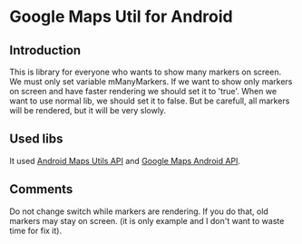 # Google Maps Util for Android

## Introduction

This is library for everyone who wants to show many markers on screen. We must only set variable mManyMarkers.
If we want to show only markers on screen and have faster rendering we should set it to 'true'.
When we want to use normal lib, we should set it to false. But be carefull, all markers will be rendered,
but it will be very slowly.

## Used libs

It used [Android Maps Utils API](https://github.com/bobzilladev/android-maps-utils) and [Google Maps Android
API](http://developer.android.com/google/play-services/maps.html).

## Comments

Do not change switch while markers are rendering. If you do that, old markers may stay on screen.
(it is only example and I don't want to waste time for fix it).